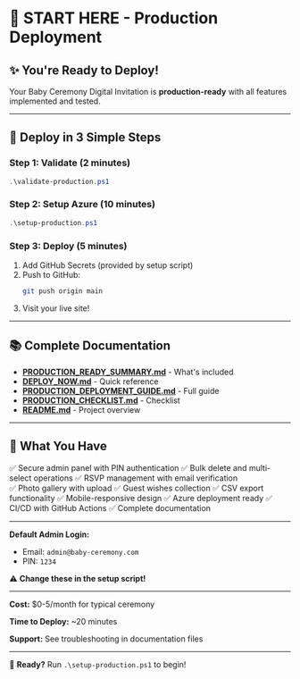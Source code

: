 # 🎯 START HERE - Production Deployment

## ✨ You're Ready to Deploy!

Your Baby Ceremony Digital Invitation is **production-ready** with all features implemented and tested.

---

## 🚀 Deploy in 3 Simple Steps

### Step 1: Validate (2 minutes)
```powershell
.\validate-production.ps1
```

### Step 2: Setup Azure (10 minutes)  
```powershell
.\setup-production.ps1
```

### Step 3: Deploy (5 minutes)
1. Add GitHub Secrets (provided by setup script)
2. Push to GitHub:
   ```bash
   git push origin main
   ```
3. Visit your live site!

---

## 📚 Complete Documentation

- **[PRODUCTION_READY_SUMMARY.md](PRODUCTION_READY_SUMMARY.md)** - What's included
- **[DEPLOY_NOW.md](DEPLOY_NOW.md)** - Quick reference
- **[PRODUCTION_DEPLOYMENT_GUIDE.md](PRODUCTION_DEPLOYMENT_GUIDE.md)** - Full guide
- **[PRODUCTION_CHECKLIST.md](PRODUCTION_CHECKLIST.md)** - Checklist
- **[README.md](README.md)** - Project overview

---

## 🎉 What You Have

✅ Secure admin panel with PIN authentication
✅ Bulk delete and multi-select operations
✅ RSVP management with email verification  
✅ Photo gallery with upload
✅ Guest wishes collection
✅ CSV export functionality
✅ Mobile-responsive design
✅ Azure deployment ready
✅ CI/CD with GitHub Actions
✅ Complete documentation

---

**Default Admin Login:**
- Email: `admin@baby-ceremony.com`
- PIN: `1234`

⚠️ **Change these in the setup script!**

---

**Cost:** $0-5/month for typical ceremony

**Time to Deploy:** ~20 minutes

**Support:** See troubleshooting in documentation files

---

🚀 **Ready?** Run `.\setup-production.ps1` to begin!
